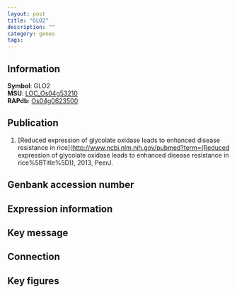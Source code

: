 ```yaml
---
layout: post
title: "GLO2"
description: ""
category: genes
tags: 
---
```


## Information
__Symbol__: GLO2  
__MSU__: [LOC_Os04g53210](http://rice.plantbiology.msu.edu/cgi-bin/ORF_infopage.cgi?orf=LOC_Os04g53210)  
__RAPdb__: [Os04g0623500](http://rapdb.dna.affrc.go.jp/viewer/gbrowse_details/irgsp1?name=Os04g0623500)  

## Publication
1. [Reduced expression of glycolate oxidase leads to enhanced disease resistance in rice](http://www.ncbi.nlm.nih.gov/pubmed?term=(Reduced expression of glycolate oxidase leads to enhanced disease resistance in rice%5BTitle%5D)), 2013, PeerJ.

## Genbank accession number

## Expression information

## Key message

## Connection

## Key figures


